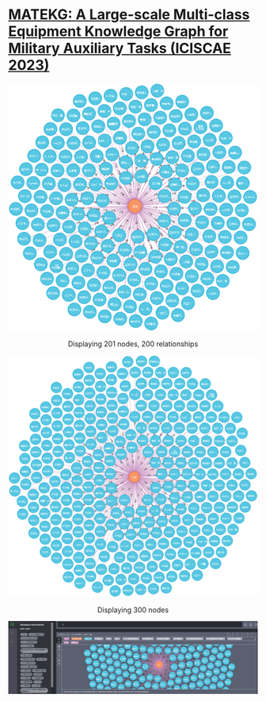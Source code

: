 # [MATEKG: A Large-scale Multi-class Equipment Knowledge Graph for Military Auxiliary Tasks (ICISCAE 2023)](https://ieeexplore.ieee.org/document/10393780)

<img src="figure/graph_200.png">
<p align="center">Displaying 201 nodes, 200 relationships</p>

<img src="figure/graph_400.png">
<p align="center">Displaying 300 nodes</p>

<img src="figure/graph_400_0.jpg">
